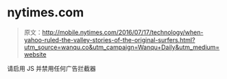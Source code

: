 # nytimes.com

> 原文：<http://mobile.nytimes.com/2016/07/17/technology/when-yahoo-ruled-the-valley-stories-of-the-original-surfers.html?utm_source=wanqu.co&utm_campaign=Wanqu+Daily&utm_medium=website>

请启用 JS 并禁用任何广告拦截器